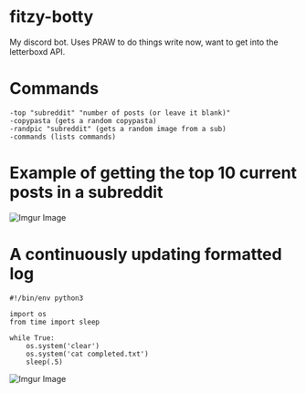 # fitzy-botty
My discord bot. Uses PRAW to do things write now, want to get into the letterboxd API.

# Commands
`-top "subreddit" "number of posts (or leave it blank)"`\
`-copypasta (gets a random copypasta)`\
`-randpic "subreddit" (gets a random image from a sub)`\
`-commands (lists commands)`

# Example of getting the top 10 current posts in a subreddit
![Imgur Image](https://i.imgur.com/qFLHvQv.png)

# A continuously updating formatted log



```python3
#!/bin/env python3

import os
from time import sleep

while True:
    os.system('clear')
    os.system('cat completed.txt')
    sleep(.5)
```

![Imgur Image](https://i.imgur.com/a0f6u2S.png)

